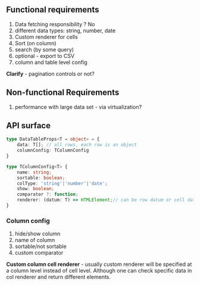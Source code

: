 
## Functional requirements

1. Data fetching responsibility ? No
2. different data types: string, number, date
3. Custom renderer for cells
4. Sort (on column)
5. search (by some query)
6. optional - export to CSV
7. column and table level config

**Clarify** - pagination controls or not?

## Non-functional Requirements

1. performance with large data set - via virtualization?

## API surface

```ts
type DataTableProps<T = object> = {
    data: T[]; // all rows, each row is an object
    columnConfig: TColumnConfig
}

type TColumnConfig<T> {
    name: string;
    sortable: boolean;
    colType: 'string'|'number'|'date';
    show: boolean;
    comparator ?: function;
    renderer: (datum: T) => HTMLElement;// can be row datum or cell datum
}
```

### Column config

1. hide/show column
2. name of column
3. sortable/not sortable
4. custom comparator

**Custom column cell renderer** - usually custom renderer will be specified at a column level instead of cell level.
Although one can check specific data in col renderer and return different elements.
